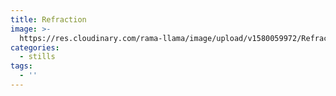 ```yaml
---
title: Refraction
image: >-
  https://res.cloudinary.com/rama-llama/image/upload/v1580059972/Refraction-Landscape_ol34wt.jpg
categories:
  - stills
tags:
  - ''
---
```


